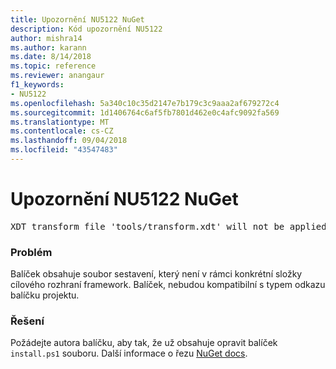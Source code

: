 ```yaml
---
title: Upozornění NU5122 NuGet
description: Kód upozornění NU5122
author: mishra14
ms.author: karann
ms.date: 8/14/2018
ms.topic: reference
ms.reviewer: anangaur
f1_keywords:
- NU5122
ms.openlocfilehash: 5a340c10c35d2147e7b179c3c9aaa2af679272c4
ms.sourcegitcommit: 1d1406764c6af5fb7801d462e0c4afc9092fa569
ms.translationtype: MT
ms.contentlocale: cs-CZ
ms.lasthandoff: 09/04/2018
ms.locfileid: "43547483"
---
```

# <a name="nuget-warning-nu5122"></a>Upozornění NU5122 NuGet
<pre>XDT transform file 'tools/transform.xdt' will not be applied when the package is installed after the migration.</pre>

### <a name="issue"></a>Problém

Balíček obsahuje soubor sestavení, který není v rámci konkrétní složky cílového rozhraní framework. Balíček, nebudou kompatibilní s typem odkazu balíčku projektu.


### <a name="solution"></a>Řešení

Požádejte autora balíčku, aby tak, že už obsahuje opravit balíček `install.ps1` souboru. Další informace o řezu [NuGet docs](https://docs.microsoft.com/en-us/nuget/reference/migrate-packages-config-to-package-reference).

